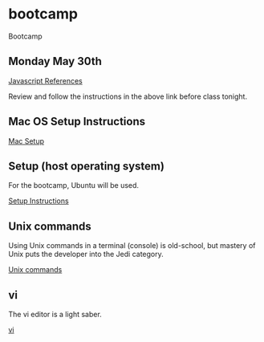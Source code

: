 # bootcamp
Bootcamp

## Monday May 30th
[Javascript References](./JAVASCRIPT.md)

Review and follow the instructions in the above link before class tonight.

## Mac OS Setup Instructions
[Mac Setup](./MAC_SETUP.md)


## Setup (host operating system)

For the bootcamp, Ubuntu will be used. 

[Setup Instructions](./SETUP.md)

## Unix commands

Using Unix commands in a terminal (console) is old-school, but mastery of Unix puts the developer into the Jedi category.

[Unix commands](./UNIX.md)

## vi

The vi editor is a light saber.

[vi](./VI.md)
